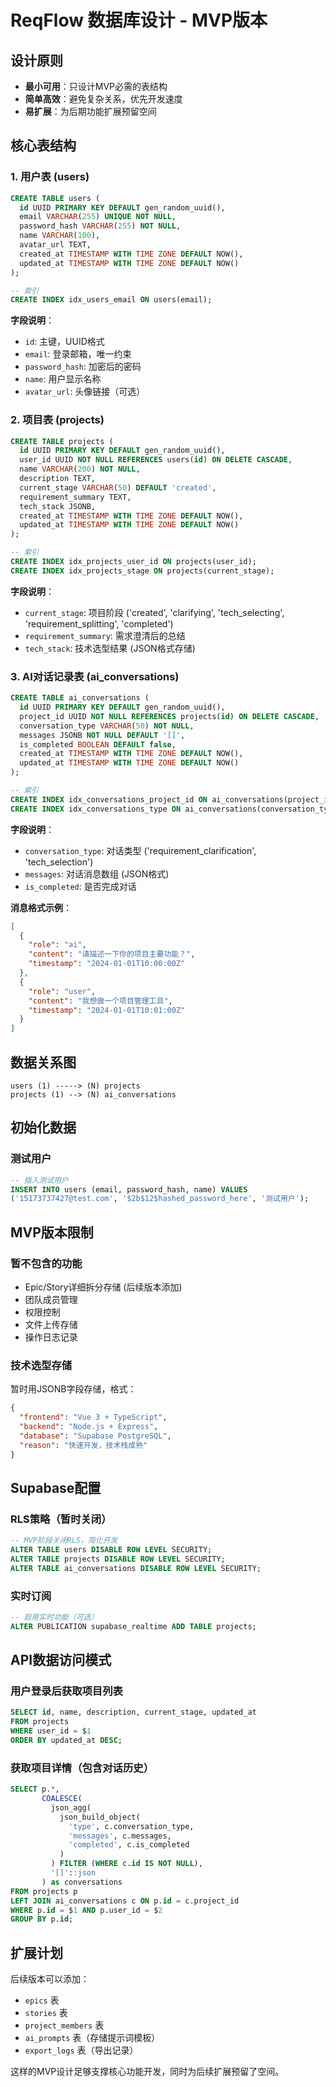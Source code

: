 # ReqFlow 数据库设计 - MVP版本

## 设计原则

- **最小可用**：只设计MVP必需的表结构
- **简单高效**：避免复杂关系，优先开发速度
- **易扩展**：为后期功能扩展预留空间

## 核心表结构

### 1. 用户表 (users)

```sql
CREATE TABLE users (
  id UUID PRIMARY KEY DEFAULT gen_random_uuid(),
  email VARCHAR(255) UNIQUE NOT NULL,
  password_hash VARCHAR(255) NOT NULL,
  name VARCHAR(100),
  avatar_url TEXT,
  created_at TIMESTAMP WITH TIME ZONE DEFAULT NOW(),
  updated_at TIMESTAMP WITH TIME ZONE DEFAULT NOW()
);

-- 索引
CREATE INDEX idx_users_email ON users(email);
```

**字段说明**：
- `id`: 主键，UUID格式
- `email`: 登录邮箱，唯一约束
- `password_hash`: 加密后的密码
- `name`: 用户显示名称
- `avatar_url`: 头像链接（可选）

### 2. 项目表 (projects)

```sql
CREATE TABLE projects (
  id UUID PRIMARY KEY DEFAULT gen_random_uuid(),
  user_id UUID NOT NULL REFERENCES users(id) ON DELETE CASCADE,
  name VARCHAR(200) NOT NULL,
  description TEXT,
  current_stage VARCHAR(50) DEFAULT 'created',
  requirement_summary TEXT,
  tech_stack JSONB,
  created_at TIMESTAMP WITH TIME ZONE DEFAULT NOW(),
  updated_at TIMESTAMP WITH TIME ZONE DEFAULT NOW()
);

-- 索引
CREATE INDEX idx_projects_user_id ON projects(user_id);
CREATE INDEX idx_projects_stage ON projects(current_stage);
```

**字段说明**：
- `current_stage`: 项目阶段 ('created', 'clarifying', 'tech_selecting', 'requirement_splitting', 'completed')
- `requirement_summary`: 需求澄清后的总结
- `tech_stack`: 技术选型结果 (JSON格式存储)

### 3. AI对话记录表 (ai_conversations)

```sql
CREATE TABLE ai_conversations (
  id UUID PRIMARY KEY DEFAULT gen_random_uuid(),
  project_id UUID NOT NULL REFERENCES projects(id) ON DELETE CASCADE,
  conversation_type VARCHAR(50) NOT NULL,
  messages JSONB NOT NULL DEFAULT '[]',
  is_completed BOOLEAN DEFAULT false,
  created_at TIMESTAMP WITH TIME ZONE DEFAULT NOW(),
  updated_at TIMESTAMP WITH TIME ZONE DEFAULT NOW()
);

-- 索引
CREATE INDEX idx_conversations_project_id ON ai_conversations(project_id);
CREATE INDEX idx_conversations_type ON ai_conversations(conversation_type);
```

**字段说明**：
- `conversation_type`: 对话类型 ('requirement_clarification', 'tech_selection')
- `messages`: 对话消息数组 (JSON格式)
- `is_completed`: 是否完成对话

**消息格式示例**：
```json
[
  {
    "role": "ai",
    "content": "请描述一下你的项目主要功能？",
    "timestamp": "2024-01-01T10:00:00Z"
  },
  {
    "role": "user", 
    "content": "我想做一个项目管理工具",
    "timestamp": "2024-01-01T10:01:00Z"
  }
]
```

## 数据关系图

```
users (1) -----> (N) projects
projects (1) --> (N) ai_conversations
```

## 初始化数据

### 测试用户
```sql
-- 插入测试用户
INSERT INTO users (email, password_hash, name) VALUES 
('15173737427@test.com', '$2b$12$hashed_password_here', '测试用户');
```

## MVP版本限制

### 暂不包含的功能
- Epic/Story详细拆分存储 (后续版本添加)
- 团队成员管理
- 权限控制
- 文件上传存储
- 操作日志记录

### 技术选型存储
暂时用JSONB字段存储，格式：
```json
{
  "frontend": "Vue 3 + TypeScript",
  "backend": "Node.js + Express", 
  "database": "Supabase PostgreSQL",
  "reason": "快速开发，技术栈成熟"
}
```

## Supabase配置

### RLS策略（暂时关闭）
```sql
-- MVP阶段关闭RLS，简化开发
ALTER TABLE users DISABLE ROW LEVEL SECURITY;
ALTER TABLE projects DISABLE ROW LEVEL SECURITY;
ALTER TABLE ai_conversations DISABLE ROW LEVEL SECURITY;
```

### 实时订阅
```sql
-- 启用实时功能（可选）
ALTER PUBLICATION supabase_realtime ADD TABLE projects;
```

## API数据访问模式

### 用户登录后获取项目列表
```sql
SELECT id, name, description, current_stage, updated_at 
FROM projects 
WHERE user_id = $1 
ORDER BY updated_at DESC;
```

### 获取项目详情（包含对话历史）
```sql
SELECT p.*, 
       COALESCE(
         json_agg(
           json_build_object(
             'type', c.conversation_type,
             'messages', c.messages,
             'completed', c.is_completed
           )
         ) FILTER (WHERE c.id IS NOT NULL), 
         '[]'::json
       ) as conversations
FROM projects p
LEFT JOIN ai_conversations c ON p.id = c.project_id
WHERE p.id = $1 AND p.user_id = $2
GROUP BY p.id;
```

## 扩展计划

后续版本可以添加：
- `epics` 表
- `stories` 表  
- `project_members` 表
- `ai_prompts` 表（存储提示词模板）
- `export_logs` 表（导出记录）

这样的MVP设计足够支撑核心功能开发，同时为后续扩展预留了空间。